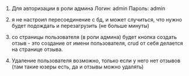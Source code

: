 1. Для авторизации в роли админа
   Логин: admin
   Пароль: admin

2. я не настроил пересоединение с бд, и может случиться, что нужно будет подождать и перезагрузить (не больше минуты)
3. со страницы пользователя (в роли админа) будет кнопка создать отзыв - это создание от имени пользователя, crud от себя делается на странице отзыва.

4. Удаление пользователя возможно, только если у него нет отзывов (там такие юзеры есть, да и отзывы можно удалять)

